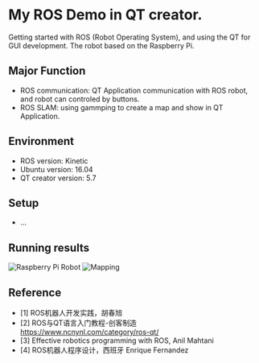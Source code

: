 
# My ROS Demo in QT creator. 
Getting started with ROS (Robot Operating System), and using the QT for GUI development. The robot based on the Raspberry Pi.
## Major Function
 - ROS communication: QT Application communication with ROS robot, and robot can controled by buttons.
 - ROS SLAM: using gammping to create a map and show in QT Application.
## Environment
 - ROS version: Kinetic
 - Ubuntu version: 16.04
 - QT creator version: 5.7
## Setup
 - ...

## Running results
![Raspberry Pi Robot](https://github.com/MiJingGitID12138/QT-ROS-Control/blob/master/pic/ras.png)
![Mapping](https://github.com/MiJingGitID12138/QT-ROS-Control/blob/master/pic/mapping.png)
## Reference
 - [1] ROS机器人开发实践，胡春旭
 - [2] ROS与QT语言入门教程-创客制造 https://www.ncnynl.com/category/ros-qt/
 - [3] Effective robotics programming with ROS,  Anil Mahtani
 - [4] ROS机器人程序设计，西班牙 Enrique Fernandez

